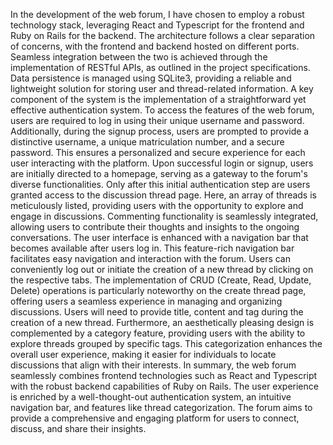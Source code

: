 In the development of the web forum, I have chosen to employ a robust
technology stack, leveraging React and Typescript for the frontend and Ruby on Rails
for the backend. The architecture follows a clear separation of concerns, with the
frontend and backend hosted on different ports. Seamless integration between the two
is achieved through the implementation of RESTful APIs, as outlined in the project
specifications. Data persistence is managed using SQLite3, providing a reliable and
lightweight solution for storing user and thread-related information.
A key component of the system is the implementation of a straightforward yet
effective authentication system. To access the features of the web forum, users are
required to log in using their unique username and password. Additionally, during the
signup process, users are prompted to provide a distinctive username, a unique
matriculation number, and a secure password. This ensures a personalized and secure
experience for each user interacting with the platform.
Upon successful login or signup, users are initially directed to a homepage,
serving as a gateway to the forum's diverse functionalities. Only after this initial
authentication step are users granted access to the discussion thread page. Here, an
array of threads is meticulously listed, providing users with the opportunity to explore
and engage in discussions. Commenting functionality is seamlessly integrated,
allowing users to contribute their thoughts and insights to the ongoing conversations.
The user interface is enhanced with a navigation bar that becomes available
after users log in. This feature-rich navigation bar facilitates easy navigation and
interaction with the forum. Users can conveniently log out or initiate the creation of a
new thread by clicking on the respective tabs. The implementation of CRUD (Create,
Read, Update, Delete) operations is particularly noteworthy on the create thread page,
offering users a seamless experience in managing and organizing discussions. Users
will need to provide title, content and tag during the creation of a new thread.
Furthermore, an aesthetically pleasing design is complemented by a category
feature, providing users with the ability to explore threads grouped by specific tags.
This categorization enhances the overall user experience, making it easier for
individuals to locate discussions that align with their interests.
In summary, the web forum seamlessly combines frontend technologies such
as React and Typescript with the robust backend capabilities of Ruby on Rails. The
user experience is enriched by a well-thought-out authentication system, an intuitive
navigation bar, and features like thread categorization. The forum aims to provide a
comprehensive and engaging platform for users to connect, discuss, and share their
insights.
